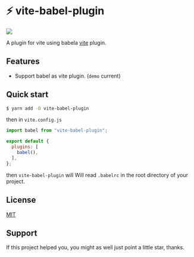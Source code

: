 # ⚡ vite-babel-plugin


  <a href="https://www.npmjs.org/package/vite-babel-plugin">
    <img src="https://img.shields.io/npm/v/vite-babel-plugin.svg">
  </a>
<!--  <a href="https://npmcharts.com/compare/vite-babel-plugin?minimal=true">
    <img src="http://img.shields.io/npm/dm/vite-babel-plugin.svg">
  </a> -->
  <br>

A plugin for vite using babela [vite](https://github.com/vitejs/vite) plugin.

## Features

* Support babel as vite plugin. (`demo` current)


## Quick start

```bash
$ yarn add -D vite-babel-plugin
```

then in `vite.config.js`

```js
import babel from "vite-babel-plugin";

export default {
  plugins: [
    babel(),
  ],
};
```

then `vite-babel-plugin` will Will read `.babelrc` in the root directory of your project.

## License

[MIT](https://opensource.org/licenses/MIT)

## Support

If this project helped you, you might as well just point a little star, thanks. 
